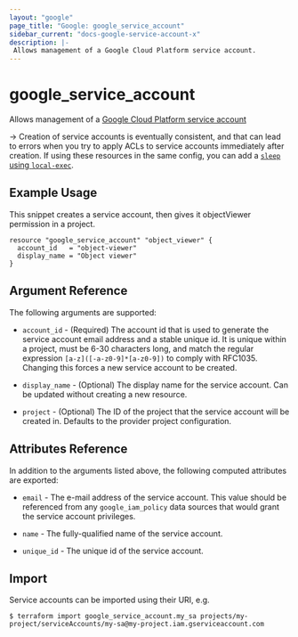 ```yaml
---
layout: "google"
page_title: "Google: google_service_account"
sidebar_current: "docs-google-service-account-x"
description: |-
 Allows management of a Google Cloud Platform service account.
---
```


# google\_service\_account

Allows management of a [Google Cloud Platform service account](https://cloud.google.com/compute/docs/access/service-accounts)

-> Creation of service accounts is eventually consistent, and that can lead to
errors when you try to apply ACLs to service accounts immediately after
creation. If using these resources in the same config, you can add a
[`sleep` using `local-exec`](https://github.com/hashicorp/terraform/issues/17726#issuecomment-377357866).

## Example Usage

This snippet creates a service account, then gives it objectViewer
permission in a project.

```hcl
resource "google_service_account" "object_viewer" {
  account_id   = "object-viewer"
  display_name = "Object viewer"
}
```

## Argument Reference

The following arguments are supported:

* `account_id` - (Required) The account id that is used to generate the service
    account email address and a stable unique id. It is unique within a project,
    must be 6-30 characters long, and match the regular expression `[a-z]([-a-z0-9]*[a-z0-9])`
    to comply with RFC1035. Changing this forces a new service account to be created.

* `display_name` - (Optional) The display name for the service account.
    Can be updated without creating a new resource.

* `project` - (Optional) The ID of the project that the service account will be created in.
    Defaults to the provider project configuration.

## Attributes Reference

In addition to the arguments listed above, the following computed attributes are
exported:

* `email` - The e-mail address of the service account. This value
    should be referenced from any `google_iam_policy` data sources
    that would grant the service account privileges.

* `name` - The fully-qualified name of the service account.

* `unique_id` - The unique id of the service account.

## Import

Service accounts can be imported using their URI, e.g.

```
$ terraform import google_service_account.my_sa projects/my-project/serviceAccounts/my-sa@my-project.iam.gserviceaccount.com
```
